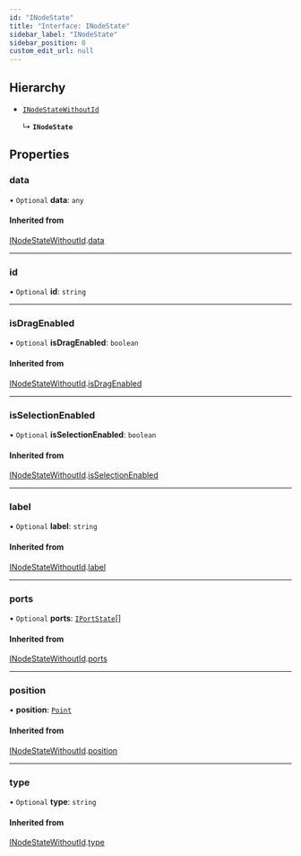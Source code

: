 ```yaml
---
id: "INodeState"
title: "Interface: INodeState"
sidebar_label: "INodeState"
sidebar_position: 0
custom_edit_url: null
---
```


## Hierarchy

- [`INodeStateWithoutId`](INodeStateWithoutId.md)

  ↳ **`INodeState`**

## Properties

### data

• `Optional` **data**: `any`

#### Inherited from

[INodeStateWithoutId](INodeStateWithoutId.md).[data](INodeStateWithoutId.md#data)

___

### id

• `Optional` **id**: `string`

___

### isDragEnabled

• `Optional` **isDragEnabled**: `boolean`

#### Inherited from

[INodeStateWithoutId](INodeStateWithoutId.md).[isDragEnabled](INodeStateWithoutId.md#isdragenabled)

___

### isSelectionEnabled

• `Optional` **isSelectionEnabled**: `boolean`

#### Inherited from

[INodeStateWithoutId](INodeStateWithoutId.md).[isSelectionEnabled](INodeStateWithoutId.md#isselectionenabled)

___

### label

• `Optional` **label**: `string`

#### Inherited from

[INodeStateWithoutId](INodeStateWithoutId.md).[label](INodeStateWithoutId.md#label)

___

### ports

• `Optional` **ports**: [`IPortState`](IPortState.md)[]

#### Inherited from

[INodeStateWithoutId](INodeStateWithoutId.md).[ports](INodeStateWithoutId.md#ports)

___

### position

• **position**: [`Point`](../#point)

#### Inherited from

[INodeStateWithoutId](INodeStateWithoutId.md).[position](INodeStateWithoutId.md#position)

___

### type

• `Optional` **type**: `string`

#### Inherited from

[INodeStateWithoutId](INodeStateWithoutId.md).[type](INodeStateWithoutId.md#type)
